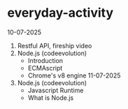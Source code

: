 # everyday-activity
10-07-2025
1. Restful API, fireship video
2. Node.js (codeevolution)
     - Introduction
     - ECMAscript
     - Chrome's v8 engine
11-07-2025
1. Node.js (codeevolution)
     - Javascript Runtime
     - What is Node.js
